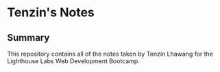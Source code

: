 # Tenzin's Notes

## Summary 

This repository contains all of the notes taken by Tenzin Lhawang for the Lighthouse Labs Web Development Bootcamp.